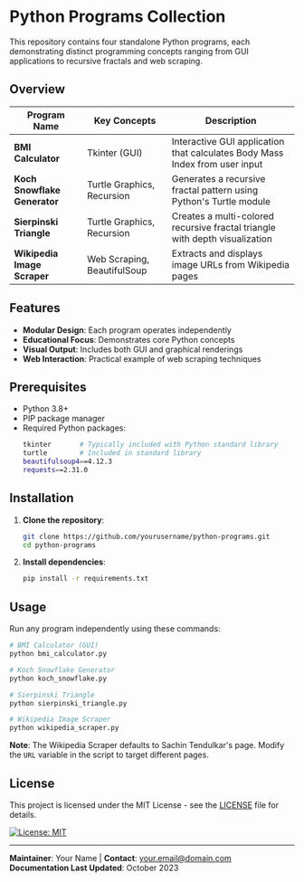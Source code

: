 # Python Programs Collection

This repository contains four standalone Python programs, each demonstrating distinct programming concepts ranging from GUI applications to recursive fractals and web scraping. 


## Overview

| Program Name               | Key Concepts                  | Description                                                                 |
|----------------------------|-------------------------------|-----------------------------------------------------------------------------|
| **BMI Calculator**          | Tkinter (GUI)                 | Interactive GUI application that calculates Body Mass Index from user input |
| **Koch Snowflake Generator**| Turtle Graphics, Recursion    | Generates a recursive fractal pattern using Python's Turtle module          |
| **Sierpinski Triangle**     | Turtle Graphics, Recursion    | Creates a multi-colored recursive fractal triangle with depth visualization |
| **Wikipedia Image Scraper** | Web Scraping, BeautifulSoup   | Extracts and displays image URLs from Wikipedia pages                       |

## Features

- **Modular Design**: Each program operates independently
- **Educational Focus**: Demonstrates core Python concepts
- **Visual Output**: Includes both GUI and graphical renderings
- **Web Interaction**: Practical example of web scraping techniques

## Prerequisites

- Python 3.8+
- PIP package manager
- Required Python packages:
  ```bash
  tkinter       # Typically included with Python standard library
  turtle        # Included in standard library
  beautifulsoup4==4.12.3
  requests==2.31.0
  ```

## Installation

1. **Clone the repository**:
   ```bash
   git clone https://github.com/yourusername/python-programs.git
   cd python-programs
   ```

2. **Install dependencies**:
   ```bash
   pip install -r requirements.txt
   ```

## Usage

Run any program independently using these commands:

```bash
# BMI Calculator (GUI)
python bmi_calculator.py

# Koch Snowflake Generator
python koch_snowflake.py

# Sierpinski Triangle
python sierpinski_triangle.py

# Wikipedia Image Scraper
python wikipedia_scraper.py
```

**Note**: The Wikipedia Scraper defaults to Sachin Tendulkar's page. Modify the `URL` variable in the script to target different pages.

## License

This project is licensed under the MIT License - see the [LICENSE](LICENSE) file for details.

[![License: MIT](https://img.shields.io/badge/License-MIT-yellow.svg)](https://opensource.org/licenses/MIT)

---

**Maintainer**: Your Name | **Contact**: your.email@domain.com  
**Documentation Last Updated**: October 2023
